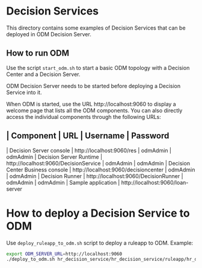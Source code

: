 # Decision Services

This directory contains some examples of Decision Services that can be deployed in ODM Decision Server. 

## How to run ODM

Use the script `start_odm.sh` to start a basic ODM topology with a Decision Center and a Decision Server. 

ODM Decision Server needs to be started before deploying a Decision Service into it. 

When ODM is started, use the URL http://localhost:9060⁠ to display a welcome page that lists all the ODM components. You can also directly access the individual components through the following URLs:

| Component	| URL	| Username	| Password
---
| Decision Server console⁠	| http://localhost:9060/res⁠	| odmAdmin	| odmAdmin
| Decision Server Runtime⁠	| http://localhost:9060/DecisionService⁠	| odmAdmin	| odmAdmin
| Decision Center Business console⁠	| http://localhost:9060/decisioncenter⁠	| odmAdmin	| odmAdmin
| Decision Runner⁠	| http://localhost:9060/DecisionRunner⁠	| odmAdmin	| odmAdmin
| Sample application⁠	| http://localhost:9060/loan-server⁠		


# How to deploy a Decision Service to ODM

Use ```deploy_ruleapp_to_odm.sh``` script to deploy a ruleapp to ODM. 
Example: 

```sh
export ODM_SERVER_URL=http://localhost:9060
./deploy_to_odm.sh hr_decision_service/hr_decision_service/ruleapp/hr_decision_service.jar
```

